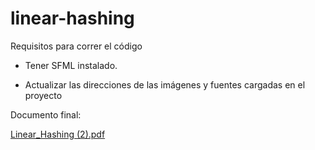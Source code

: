 # linear-hashing

Requisitos para correr el código

- Tener SFML instalado.

- Actualizar las direcciones de las imágenes y fuentes cargadas en el proyecto


Documento final:

[Linear_Hashing (2).pdf](https://github.com/user-attachments/files/16278791/Linear_Hashing.2.pdf)
